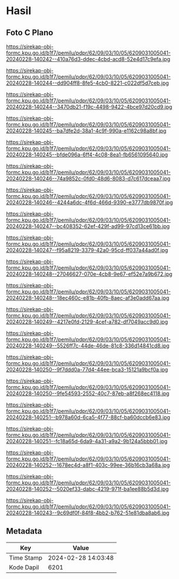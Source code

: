 # Hasil

## Foto C Plano

https://sirekap-obj-formc.kpu.go.id/b1f7/pemilu/pdpr/62/09/03/10/05/6209031005041-20240228-140242--410a76d3-ddec-4cbd-acd8-52e4d17c9efa.jpg

https://sirekap-obj-formc.kpu.go.id/b1f7/pemilu/pdpr/62/09/03/10/05/6209031005041-20240228-140244--dd904ff8-8fe5-4cb0-8221-c022df5d7ceb.jpg

https://sirekap-obj-formc.kpu.go.id/b1f7/pemilu/pdpr/62/09/03/10/05/6209031005041-20240228-140244--3470db21-f19c-4498-9422-4bce97d20cd9.jpg

https://sirekap-obj-formc.kpu.go.id/b1f7/pemilu/pdpr/62/09/03/10/05/6209031005041-20240228-140245--ba7dfe2d-38a1-4c9f-990a-e1162c98a8bf.jpg

https://sirekap-obj-formc.kpu.go.id/b1f7/pemilu/pdpr/62/09/03/10/05/6209031005041-20240228-140245--bfde096a-6ff4-4c08-8ea1-fb6561095640.jpg

https://sirekap-obj-formc.kpu.go.id/b1f7/pemilu/pdpr/62/09/03/10/05/6209031005041-20240228-140246--74a9852c-0fd0-48d6-8083-d7c617dceaa7.jpg

https://sirekap-obj-formc.kpu.go.id/b1f7/pemilu/pdpr/62/09/03/10/05/6209031005041-20240228-140246--4244a6dc-4f6d-466d-9390-e3777db9870f.jpg

https://sirekap-obj-formc.kpu.go.id/b1f7/pemilu/pdpr/62/09/03/10/05/6209031005041-20240228-140247--bc408352-62ef-429f-ad99-97cd13ce61bb.jpg

https://sirekap-obj-formc.kpu.go.id/b1f7/pemilu/pdpr/62/09/03/10/05/6209031005041-20240228-140247--f95a8219-3379-42a0-95cd-ff037a44ad0f.jpg

https://sirekap-obj-formc.kpu.go.id/b1f7/pemilu/pdpr/62/09/03/10/05/6209031005041-20240228-140248--27046627-070e-4cb8-9e67-ef52e7a9b672.jpg

https://sirekap-obj-formc.kpu.go.id/b1f7/pemilu/pdpr/62/09/03/10/05/6209031005041-20240228-140248--18ec460c-e81b-40fb-8aec-af3e0add67aa.jpg

https://sirekap-obj-formc.kpu.go.id/b1f7/pemilu/pdpr/62/09/03/10/05/6209031005041-20240228-140249--4217e0fd-2129-4cef-a782-df7049acc9d0.jpg

https://sirekap-obj-formc.kpu.go.id/b1f7/pemilu/pdpr/62/09/03/10/05/6209031005041-20240228-140249--5526ff7c-44de-46de-81c8-336d14841cd8.jpg

https://sirekap-obj-formc.kpu.go.id/b1f7/pemilu/pdpr/62/09/03/10/05/6209031005041-20240228-140250--9f7ddd0a-77d4-44ee-bca3-15121a9bcf0a.jpg

https://sirekap-obj-formc.kpu.go.id/b1f7/pemilu/pdpr/62/09/03/10/05/6209031005041-20240228-140250--9fe54593-2552-40c7-87eb-a8f268ec4118.jpg

https://sirekap-obj-formc.kpu.go.id/b1f7/pemilu/pdpr/62/09/03/10/05/6209031005041-20240228-140251--b978a60d-6ca5-4f77-88cf-ba60dccb6e83.jpg

https://sirekap-obj-formc.kpu.go.id/b1f7/pemilu/pdpr/62/09/03/10/05/6209031005041-20240228-140251--fc18a65d-6da9-4a31-a9a2-9b124a5bbb01.jpg

https://sirekap-obj-formc.kpu.go.id/b1f7/pemilu/pdpr/62/09/03/10/05/6209031005041-20240228-140252--1678ec4d-a8f1-403c-99ee-36b16cb3a68a.jpg

https://sirekap-obj-formc.kpu.go.id/b1f7/pemilu/pdpr/62/09/03/10/05/6209031005041-20240228-140252--5020ef33-dabc-4219-971f-ba1ee88b5d3d.jpg

https://sirekap-obj-formc.kpu.go.id/b1f7/pemilu/pdpr/62/09/03/10/05/6209031005041-20240228-140243--9c69df0f-84f8-4bb2-b762-51e81dba8ab6.jpg


## Metadata

| Key        | Value               |
| ---------- | ------------------- |
| Time Stamp | 2024-02-28 14:03:48 |
| Kode Dapil | 6201                |



